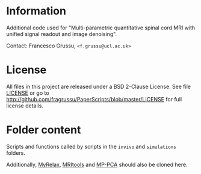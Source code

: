# Information
Additional code used for 
"Multi-parametric quantitative spinal cord MRI with unified signal readout and image denoising".

Contact: Francesco Grussu, `<f.grussu@ucl.ac.uk>`


# License
All files in this project are released under a BSD 2-Clause License.
See file [LICENSE](http://github.com/fragrussu/PaperScripts/blob/master/LICENSE) or go to http://github.com/fragrussu/PaperScripts/blob/master/LICENSE for full license details.



# Folder content
Scripts and functions called by scripts in the `invivo` and `simulations` folders.

Additionally, [MyRelax](http://github.com/fragrussu/MyRelax), [MRItools](http://github.com/fragrussu/MRItools) and [MP-PCA](http://github.com/NYU-DiffusionMRI/mppca_denoise) should also be cloned here.





